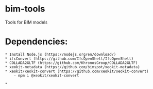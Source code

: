 # bim-tools
Tools for BIM models



# Dependencies:
    * Install Node.js (https://nodejs.org/en/download/)
    * ifcConvert (https://github.com/IfcOpenShell/IfcOpenShell)
    * COLLADA2GLTF (https://github.com/KhronosGroup/COLLADA2GLTF)
    * xeokit-metadata (https://github.com/bimspot/xeokit-metadata)
    * xeokit/xeokit-convert (https://github.com/xeokit/xeokit-convert)
        - npm i @xeokit/xeokit-convert

    * 
      